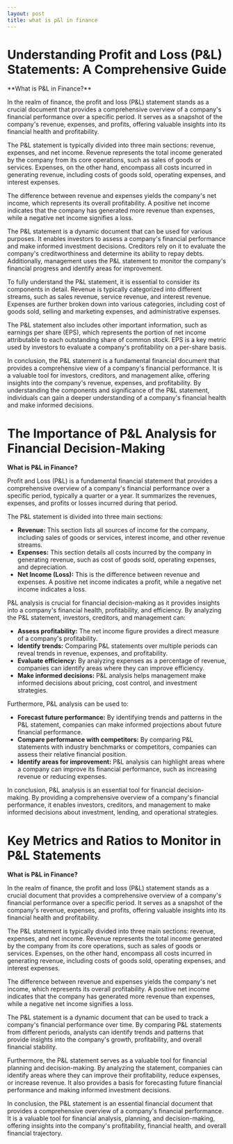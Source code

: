 ```yaml
---
layout: post
title: what is p&l in finance
---
```


<h1 id="understanding-profit-and-loss-pl-statements-a-comprehensive-guide-PDocosADMx">Understanding Profit and Loss (P&amp;L) Statements: A Comprehensive Guide</h1>**What is P&amp;L in Finance?**

In the realm of finance, the profit and loss (P&amp;L) statement stands as a crucial document that provides a comprehensive overview of a company's financial performance over a specific period. It serves as a snapshot of the company's revenue, expenses, and profits, offering valuable insights into its financial health and profitability.

The P&amp;L statement is typically divided into three main sections: revenue, expenses, and net income. Revenue represents the total income generated by the company from its core operations, such as sales of goods or services. Expenses, on the other hand, encompass all costs incurred in generating revenue, including costs of goods sold, operating expenses, and interest expenses.

The difference between revenue and expenses yields the company's net income, which represents its overall profitability. A positive net income indicates that the company has generated more revenue than expenses, while a negative net income signifies a loss.

The P&amp;L statement is a dynamic document that can be used for various purposes. It enables investors to assess a company's financial performance and make informed investment decisions. Creditors rely on it to evaluate the company's creditworthiness and determine its ability to repay debts. Additionally, management uses the P&amp;L statement to monitor the company's financial progress and identify areas for improvement.

To fully understand the P&amp;L statement, it is essential to consider its components in detail. Revenue is typically categorized into different streams, such as sales revenue, service revenue, and interest revenue. Expenses are further broken down into various categories, including cost of goods sold, selling and marketing expenses, and administrative expenses.

The P&amp;L statement also includes other important information, such as earnings per share (EPS), which represents the portion of net income attributable to each outstanding share of common stock. EPS is a key metric used by investors to evaluate a company's profitability on a per-share basis.

In conclusion, the P&amp;L statement is a fundamental financial document that provides a comprehensive view of a company's financial performance. It is a valuable tool for investors, creditors, and management alike, offering insights into the company's revenue, expenses, and profitability. By understanding the components and significance of the P&amp;L statement, individuals can gain a deeper understanding of a company's financial health and make informed decisions.<h1 id="the-importance-of-pl-analysis-for-financial-decision-making-PDocosADMx">The Importance of P&amp;L Analysis for Financial Decision-Making</h1>**What is P&amp;L in Finance?**

Profit and Loss (P&amp;L) is a fundamental financial statement that provides a comprehensive overview of a company's financial performance over a specific period, typically a quarter or a year. It summarizes the revenues, expenses, and profits or losses incurred during that period.

The P&amp;L statement is divided into three main sections:

* **Revenue:** This section lists all sources of income for the company, including sales of goods or services, interest income, and other revenue streams.
* **Expenses:** This section details all costs incurred by the company in generating revenue, such as cost of goods sold, operating expenses, and depreciation.
* **Net Income (Loss):** This is the difference between revenue and expenses. A positive net income indicates a profit, while a negative net income indicates a loss.

P&amp;L analysis is crucial for financial decision-making as it provides insights into a company's financial health, profitability, and efficiency. By analyzing the P&amp;L statement, investors, creditors, and management can:

* **Assess profitability:** The net income figure provides a direct measure of a company's profitability.
* **Identify trends:** Comparing P&amp;L statements over multiple periods can reveal trends in revenue, expenses, and profitability.
* **Evaluate efficiency:** By analyzing expenses as a percentage of revenue, companies can identify areas where they can improve efficiency.
* **Make informed decisions:** P&amp;L analysis helps management make informed decisions about pricing, cost control, and investment strategies.

Furthermore, P&amp;L analysis can be used to:

* **Forecast future performance:** By identifying trends and patterns in the P&amp;L statement, companies can make informed projections about future financial performance.
* **Compare performance with competitors:** By comparing P&amp;L statements with industry benchmarks or competitors, companies can assess their relative financial position.
* **Identify areas for improvement:** P&amp;L analysis can highlight areas where a company can improve its financial performance, such as increasing revenue or reducing expenses.

In conclusion, P&amp;L analysis is an essential tool for financial decision-making. By providing a comprehensive overview of a company's financial performance, it enables investors, creditors, and management to make informed decisions about investment, lending, and operational strategies.<h1 id="key-metrics-and-ratios-to-monitor-in-pl-statements-PDocosADMx">Key Metrics and Ratios to Monitor in P&amp;L Statements</h1>**What is P&amp;L in Finance?**

In the realm of finance, the profit and loss (P&amp;L) statement stands as a crucial document that provides a comprehensive overview of a company's financial performance over a specific period. It serves as a snapshot of the company's revenue, expenses, and profits, offering valuable insights into its financial health and profitability.

The P&amp;L statement is typically divided into three main sections: revenue, expenses, and net income. Revenue represents the total income generated by the company from its core operations, such as sales of goods or services. Expenses, on the other hand, encompass all costs incurred in generating revenue, including costs of goods sold, operating expenses, and interest expenses.

The difference between revenue and expenses yields the company's net income, which represents its overall profitability. A positive net income indicates that the company has generated more revenue than expenses, while a negative net income signifies a loss.

The P&amp;L statement is a dynamic document that can be used to track a company's financial performance over time. By comparing P&amp;L statements from different periods, analysts can identify trends and patterns that provide insights into the company's growth, profitability, and overall financial stability.

Furthermore, the P&amp;L statement serves as a valuable tool for financial planning and decision-making. By analyzing the statement, companies can identify areas where they can improve their profitability, reduce expenses, or increase revenue. It also provides a basis for forecasting future financial performance and making informed investment decisions.

In conclusion, the P&amp;L statement is an essential financial document that provides a comprehensive overview of a company's financial performance. It is a valuable tool for financial analysis, planning, and decision-making, offering insights into the company's profitability, financial health, and overall financial trajectory.
